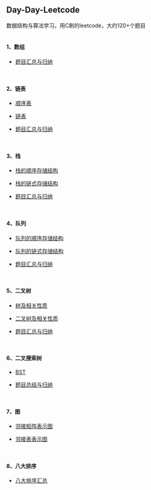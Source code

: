 ## Day-Day-Leetcode

数据结构与算法学习，用C刷的leetcode，大约120+个题目
<br>
<br>

#### 1、数组
- [题目汇总与归纳](https://github.com/LUCY78765580/Day-Day-Leetcode/tree/master/C/array)
<br>


#### 2、链表
- [顺序表](https://github.com/LUCY78765580/Day-Day-Leetcode/blob/master/C/linked-list/summary-ArrayList.md)

- [链表](https://github.com/LUCY78765580/Day-Day-Leetcode/tree/master/C/linked-list)

- [题目汇总与归纳](https://github.com/LUCY78765580/Day-Day-Leetcode/blob/master/C/linked-list/summery-LinkedList-2.md)

<br>


#### 3、栈
- [栈的顺序存储结构](https://github.com/LUCY78765580/Day-Day-Leetcode/blob/master/C/stack/summary-Stack.md)

- [栈的链式存储结构](https://github.com/LUCY78765580/Day-Day-Leetcode/blob/master/C/stack/summary-Stack-2.md)

- [题目汇总与归纳](https://github.com/LUCY78765580/Day-Day-Leetcode/blob/master/C/stack/summary-Stack-3.md)

<br>


#### 4、队列
- [队列的顺序存储结构](https://github.com/LUCY78765580/Day-Day-Leetcode/blob/master/C/queue/summary-queue.md)

- [队列的链式存储结构](https://github.com/LUCY78765580/Day-Day-Leetcode/blob/master/C/queue/summary-queue-2.md)

- [题目汇总与归纳](https://github.com/LUCY78765580/Day-Day-Leetcode/tree/master/C/queue)

<br>


#### 5、二叉树
- [树及相关性质](https://github.com/LUCY78765580/Day-Day-Leetcode/blob/master/C/binary%20tree/summary-binary%20tree.md)

- [二叉树及相关性质](https://github.com/LUCY78765580/Day-Day-Leetcode/blob/master/C/binary%20tree/summary-binary%20tree-2.md)

- [题目汇总与归纳](https://github.com/LUCY78765580/Day-Day-Leetcode/blob/master/C/binary%20tree/summary-binary%20tree-3.md)

<br>


#### 6、二叉搜索树
- [BST](https://github.com/LUCY78765580/Day-Day-Leetcode/blob/master/C/binary%20search%20tree/summary-binary%20search%20tree(BST).md)

- [题目总结与归纳](https://github.com/LUCY78765580/Day-Day-Leetcode/blob/master/C/binary%20search%20tree/summary-binary%20search%20tree(BST)-2.md)

<br>


#### 7、图
- [邻接矩阵表示图](https://github.com/LUCY78765580/Day-Day-Leetcode/blob/master/C/graph/summary_Graph-1-Adjacency%20Matrix.md)

- [邻接表表示图](https://github.com/LUCY78765580/Day-Day-Leetcode/blob/master/C/graph/summary_Graph-2-Adjacency%20List.md)

<br>

#### 8、八大排序
- [八大排序汇总](https://github.com/LUCY78765580/Day-Day-Leetcode/blob/master/C/sort/summary-8%20kinds%20of%20sort.md)

<br>


